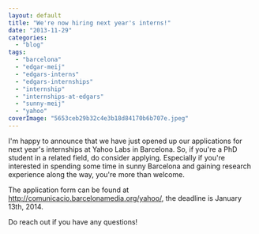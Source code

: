 ```yaml
---
layout: default
title: "We're now hiring next year's interns!"
date: "2013-11-29"
categories:
  - "blog"
tags:
  - "barcelona"
  - "edgar-meij"
  - "edgars-interns"
  - "edgars-internships"
  - "internship"
  - "internships-at-edgars"
  - "sunny-meij"
  - "yahoo"
coverImage: "5653ceb29b32c4e3b18d84170b6b707e.jpeg"
---
```


I'm happy to announce that we have just opened up our applications for next year's internships at Yahoo Labs in Barcelona. So, if you're a PhD student in a related field, do consider applying. Especially if you're interested in spending some time in sunny Barcelona and gaining research experience along the way, you're more than welcome.

The application form can be found at http://comunicacio.barcelonamedia.org/yahoo/, the deadline is January 13th, 2014.

Do reach out if you have any questions!
